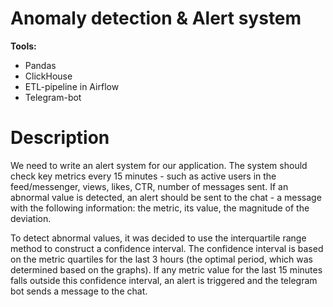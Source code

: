 # Anomaly detection & Alert system

**Tools:**
- Pandas
- ClickHouse
- ETL-pipeline in Airflow
- Telegram-bot

# Description
We need to write an alert system for our application. The system should check key metrics every 15 minutes - such as active users in the feed/messenger, views, likes, CTR, number of messages sent. If an abnormal value is detected, an alert should be sent to the chat - a message with the following information: the metric, its value, the magnitude of the deviation.

To detect abnormal values, it was decided to use the interquartile range method to construct a confidence interval. The confidence interval is based on the metric quartiles for the last 3 hours (the optimal period, which was determined based on the graphs). If any metric value for the last 15 minutes falls outside this confidence interval, an alert is triggered and the telegram bot sends a message to the chat. 

